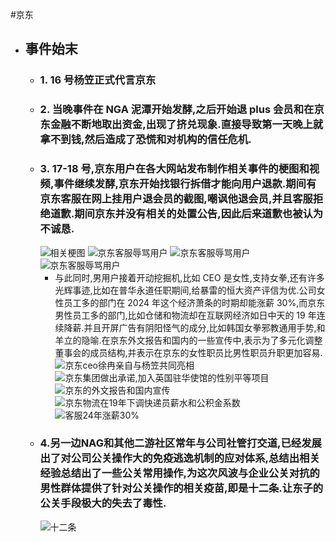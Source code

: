 #京东

- ## 事件始末
  - ### 1. 16 号杨笠正式代言京东
  - ### 2. 当晚事件在 NGA 泥潭开始发酵,之后开始退 plus 会员和在京东金融不断地取出资金,出现了挤兑现象.直接导致第一天晚上就拿不到钱,然后造成了恐慌和对机构的信任危机.
  - ### 3. 17-18 号,京东用户在各大网站发布制作相关事件的梗图和视频,事件继续发酵,京东开始找银行拆借才能向用户退款.期间有京东客服在网上挂用户退会员的截图,嘲讽他退会员,并且客服拒绝道歉.期间京东并没有相关的处置公告,因此后来道歉也被认为不诚恳.
    ![相关梗图](esg_list/imgs/v2-94e3144f9a4daa5fbe2f0893dbedd8eb_b.jpg)
    ![京东客服辱骂用户](/esg_list/imgs/005ECPfIgy1huri8k1hqhj30hs115762.jpg)
    ![京东客服辱骂用户](/esg_list/imgs/005ECPfIgy1huri8jf56sj30tu1p4djd.jpg)
    ![京东客服辱骂用户](/esg_list/imgs/005ECPfIgy1huri8j022gj30hs0ie0tz.jpg)
    - 与此同时,男用户接着开动挖掘机,比如 CEO 是女性,支持女拳,还有许多光辉事迹,比如在普华永道任职期间,给暴雷的恒大资产评信为优.公司女性员工多的部门在 2024 年这个经济萧条的时期却能涨薪 30%,而京东男性员工多的部门,比如仓储和物流却在互联网经济如日中天的 19 年连续降薪.并且开屏广告有阴阳怪气的成分,比如韩国女拳邪教通用手势,和羊立的隐喻.在京东外文报告和国内的一些宣传中,表示为了多元化调整董事会的成员结构,并表示在京东的女性职员比男性职员升职更加容易.
      ![京东ceo徐冉亲自与杨笠共同亮相](/esg_list/imgs/v2-27420b28672bfe91bfc0e7d86ebab452_b.jpg)
      ![京东集团做出承诺,加入英国驻华使馆的性别平等项目](/esg_list/imgs/微信图片_20241021105149.jpg)
      ![京东的外文报告和国内宣传](/esg_list/imgs/F79DAF7B789A3D63A497492013F1847B.jpg)
      ![京东物流在19年下调快递员薪水和公积金系数](/esg_list/imgs/微信图片_20241021105147.jpg)
      ![客服24年涨薪30%](/esg_list/imgs/微信图片_20241021105145.jpg )
  - ### 4.另一边NAG和其他二游社区常年与公司社管打交道,已经发展出了对公司公关操作大的免疫逃逸机制的应对体系,总结出相关经验总结出了一些公关常用操作,为这次风波与企业公关对抗的男性群体提供了针对公关操作的相关疫苗,即是十二条.让东子的公关手段极大的失去了毒性.
      ![十二条](esg_list/imgs/1729486809741.png)
